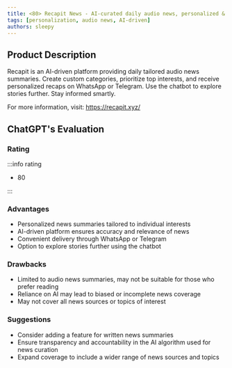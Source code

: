 ```yaml
---
title: <80> Recapit News - AI-curated daily audio news, personalized & delivered to you
tags: [personalization, audio news, AI-driven]
authors: sleepy
---
```


## Product Description

Recapit is an AI-driven platform providing daily tailored audio news summaries. Create custom categories, prioritize top interests, and receive personalized recaps on WhatsApp or Telegram. Use the chatbot to explore stories further. Stay informed smartly.

For more information, visit: https://recapit.xyz/

## ChatGPT's Evaluation

### Rating

:::info rating

- 80

:::

### Advantages

- Personalized news summaries tailored to individual interests
- AI-driven platform ensures accuracy and relevance of news
- Convenient delivery through WhatsApp or Telegram
- Option to explore stories further using the chatbot


### Drawbacks

- Limited to audio news summaries, may not be suitable for those who prefer reading
- Reliance on AI may lead to biased or incomplete news coverage
- May not cover all news sources or topics of interest

### Suggestions

- Consider adding a feature for written news summaries
- Ensure transparency and accountability in the AI algorithm used for news curation
- Expand coverage to include a wider range of news sources and topics